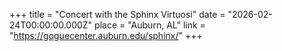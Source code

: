 +++
title = "Concert with the Sphinx Virtuosi"
date = "2026-02-24T00:00:00.000Z"
place = "Auburn, AL"
link = "https://goguecenter.auburn.edu/sphinx/"
+++


